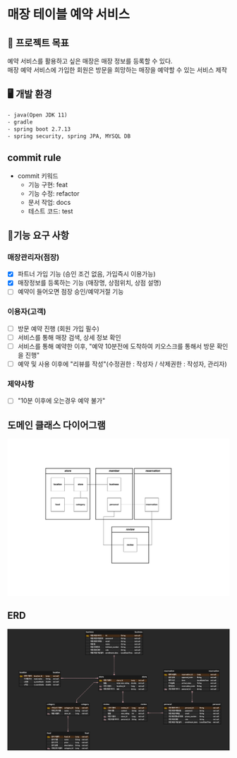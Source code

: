 # 매장 테이블 예약 서비스

## 🎯 프로젝트 목표
예약 서비스를 활용하고 싶은 매장은 매장 정보를 등록할 수 있다.   
매장 예약 서비스에 가입한 회원은 방문을 희망하는 매장을 예약할 수 있는 서비스 제작

## 🖥 개발 환경
```text
- java(Open JDK 11)
- gradle 
- spring boot 2.7.13
- spring security, spring JPA, MYSQL DB
```

## commit rule
- commit 키워드
  - 기능 구현: feat
  - 기능 수정: refactor
  - 문서 작업: docs
  - 테스트 코드: test

## 📌기능 요구 사항

### 매장관리자(점장)
-[x] 파트너 가입 기능 (승인 조건 없음, 가입즉시 이용가능)
-[x] 매장정보를 등록하는 기능 (매장명, 상점위치, 상점 설명)
-[ ] 예약이 들어오면 점장 승인/예약거절 기능

### 이용자(고객)
-[ ] 방문 예약 진행 (회원 가입 필수)
-[ ] 서비스를 통해 매장 검색, 상세 정보 확인
-[ ] 서비스를 통해 예약한 이후, "예약 10분전에 도착하여 키오스크를 통해서 방문 확인을 진행"
-[ ] 예약 및 사용 이후에 "리뷰를 작성"(수정권한 : 작성자 / 삭제권한 : 작성자, 관리자)

### 제약사항
-[ ] "10분 이후에 오는경우 예약 불가"

## 도메인 클래스 다이어그램
![class diagram](store_reservation_diagram_with_aggregate.drawio.png)

## ERD
![erd](store_reservation_ERD.png)


